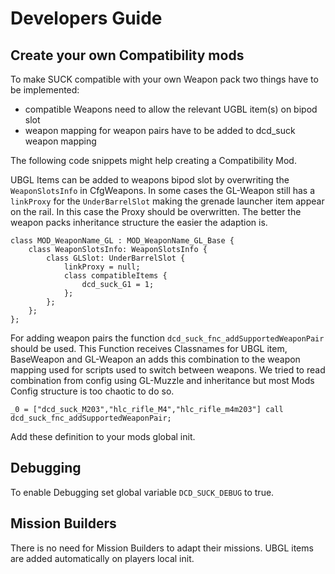 # Developers Guide

## Create your own Compatibility mods

To make SUCK compatible with your own Weapon pack two things have to be implemented:
- compatible Weapons need to allow the relevant UGBL item(s) on bipod slot
- weapon mapping for weapon pairs have to be added to dcd_suck weapon mapping

The following code snippets might help creating a Compatibility Mod.

UBGL Items can be added to weapons bipod slot by overwriting the `WeaponSlotsInfo` in CfgWeapons.
In some cases the GL-Weapon still has a `linkProxy` for the `UnderBarrelSlot` making the grenade launcher item appear on the rail.
In this case the Proxy should be overwritten.
The better the weapon packs inheritance structure the easier the adaption is.

```
class MOD_WeaponName_GL : MOD_WeaponName_GL_Base {
    class WeaponSlotsInfo: WeaponSlotsInfo {
        class GLSlot: UnderBarrelSlot {
            linkProxy = null;
            class compatibleItems {
                dcd_suck_G1 = 1;
            };
        };
    };
};
```

For adding weapon pairs the function `dcd_suck_fnc_addSupportedWeaponPair` should be used.
This Function receives Classnames for UBGL item, BaseWeapon and GL-Weapon an adds this combination to the weapon mapping used for scripts used to switch between weapons.
We tried to read combination from config using GL-Muzzle and inheritance but most Mods Config structure is too chaotic to do so.

```
_0 = ["dcd_suck_M203","hlc_rifle_M4","hlc_rifle_m4m203"] call dcd_suck_fnc_addSupportedWeaponPair;
```

Add these definition to your mods global init.

## Debugging

To enable Debugging set global variable `DCD_SUCK_DEBUG` to true.

## Mission Builders

There is no need for Mission Builders to adapt their missions. UBGL items are added automatically on players local init.
